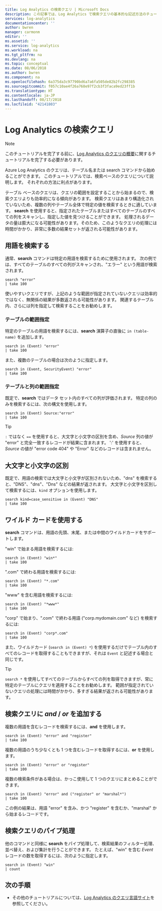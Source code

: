 ```yaml
---
title: Log Analytics の検索クエリ | Microsoft Docs
description: この記事では、Log Analytics で検索クエリの基本的な記述方法のチュートリアルを提供します。
services: log-analytics
documentationcenter: ''
author: bwren
manager: carmonm
editor: ''
ms.assetid: ''
ms.service: log-analytics
ms.workload: na
ms.tgt_pltfrm: na
ms.devlang: na
ms.topic: conceptual
ms.date: 08/06/2018
ms.author: bwren
ms.component: na
ms.openlocfilehash: 6a375da3c97790bd6a7a6fa505de82b2fc298385
ms.sourcegitcommit: f057c10ae4f26a768e97f2cb3f3faca9ed23ff1b
ms.translationtype: HT
ms.contentlocale: ja-JP
ms.lasthandoff: 08/17/2018
ms.locfileid: "42141803"
---
```

# <a name="search-queries-in-log-analytics"></a>Log Analytics の検索クエリ

> [!NOTE]
> このチュートリアルを完了する前に、[Log Analytics のクエリの概要](get-started-queries.md)に関するチュートリアルを完了する必要があります。

Azure Log Analytics のクエリは、テーブル名または search コマンドから始めることができます。 このチュートリアルでは、検索ベースのクエリについて説明します。 それぞれの方法に利点があります。

テーブル ベースのクエリは、クエリの範囲を設定することから始まるので、検索クエリよりも効率的になる傾向があります。 検索クエリはあまり構造化されていないため、複数の列やテーブル全体で特定の値を検索するときに適しています。 **search** を使用すると、指定されたテーブルまたはすべてのテーブルのすべての列をスキャンし、指定した値を見つけることができます。 処理されるデータの量は膨大になる可能性があります。そのため、このようなクエリの処理には時間がかかり、非常に多数の結果セットが返される可能性があります。

## <a name="search-a-term"></a>用語を検索する
通常、**search** コマンドは特定の用語を検索するために使用されます。 次の例では、すべてのテーブルのすべての列がスキャンされ、"エラー" という用語が検索されます。

```OQL
search "error"
| take 100
```

使いやすいクエリですが、上記のような範囲が指定されていないクエリは効率的ではなく、無関係の結果が多数返される可能性があります。 関連するテーブル内、さらには列を指定して検索することをお勧めします。

### <a name="table-scoping"></a>テーブルの範囲指定
特定のテーブルの用語を検索するには、**search** 演算子の直後に `in (table-name)` を追加します。

```OQL
search in (Event) "error"
| take 100
```

また、複数のテーブルの場合は次のように指定します。
```OQL
search in (Event, SecurityEvent) "error"
| take 100
```

### <a name="table-and-column-scoping"></a>テーブルと列の範囲指定
既定で、**search** ではデータ セット内のすべての列が評価されます。 特定の列のみを検索するには、次の構文を使用します。

```OQL
search in (Event) Source:"error"
| take 100
```

> [!TIP]
> `:` ではなく `==` を使用すると、大文字と小文字の区別を含め、*Source* 列の値が "error" と完全一致するレコードが結果に含まれます。 ':' を使用すると、*Source* の値が "error code 404" や "Error" などのレコードは含まれません。

## <a name="case-sensitivity"></a>大文字と小文字の区別
既定で、用語の検索では大文字と小文字が区別されないため、"dns" を検索すると、"DNS"、"dns"、"Dns" などの結果が返されます。 大文字と小文字を区別して検索するには、`kind` オプションを使用します。

```OQL
search kind=case_sensitive in (Event) "DNS"
| take 100
```

## <a name="use-wild-cards"></a>ワイルド カードを使用する
**search** コマンドは、用語の先頭、末尾、または中間のワイルドカードをサポートします。

"win" で始まる用語を検索するには:
```OQL
search in (Event) "win*"
| take 100
```

".com" で終わる用語を検索するには:
```OQL
search in (Event) "*.com"
| take 100
```

"www" を含む用語を検索するには:
```OQL
search in (Event) "*www*"
| take 100
```

"corp" で始まり、".com" で終わる用語 ("corp.mydomain.com" など) を検索するには:

```OQL
search in (Event) "corp*.com"
| take 100
```

また、ワイルドカード (`search in (Event) *`) を使用するだけでテーブル内のすべてのレコードを取得することもできますが、それは `Event` と記述する場合と同じです。

> [!TIP]
> `search *` を使用してすべてのテーブルからすべての列を取得できますが、常に特定のテーブルにクエリを適用することをお勧めします。 範囲が指定されていないクエリの処理には時間がかかり、多すぎる結果が返される可能性があります。

## <a name="add-and--or-to-search-queries"></a>検索クエリに *and* / *or* を追加する
複数の用語を含むレコードを検索するには、**and** を使用します。

```OQL
search in (Event) "error" and "register"
| take 100
```

複数の用語のうち少なくとも 1 つを含むレコードを取得するには、**or** を使用します。

```OQL
search in (Event) "error" or "register"
| take 100
```

複数の検索条件がある場合は、かっこ使用して 1 つのクエリにまとめることができます。

```OQL
search in (Event) "error" and ("register" or "marshal*")
| take 100
```

この例の結果は、用語 "error" を含み、かつ "register" を含むか、"marshal" から始まるレコードです。

## <a name="pipe-search-queries"></a>検索クエリのパイプ処理
他のコマンドと同様に **search** をパイプ処理して、検索結果のフィルター処理、並べ替え、および集計を行うことができます。 たとえば、"win" を含む *Event* レコードの数を取得するには、次のように指定します。

```OQL
search in (Event) "win"
| count
```




## <a name="next-steps"></a>次の手順

- その他のチュートリアルについては、[Log Analytics のクエリ言語サイト](https://docs.loganalytics.io)を参照してください。